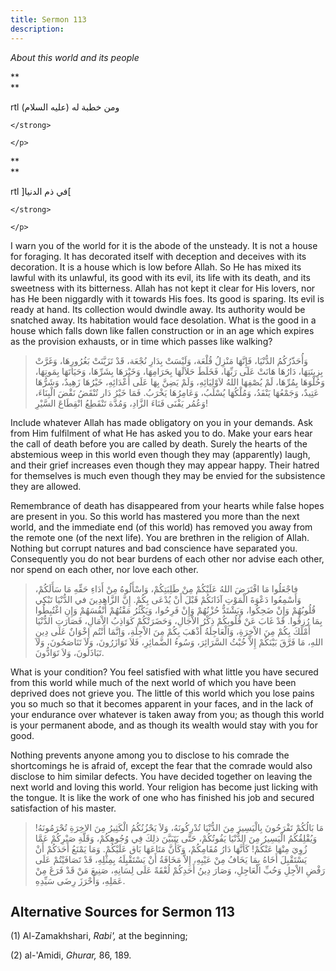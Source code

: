 ```yaml
---
title: Sermon 113
description: 
---
```


*About this world and its people*

**\
**

 rtl
ومن خطبة له (عليه السلام)

`</strong>`

```
</p>
```

**\
**

 rtl
\]في ذم الدنيا\[

`</strong>`

```
</p>
```

I warn you of the world for it is the abode of the unsteady. It is not a
house for foraging. It has decorated itself with deception and deceives
with its decoration. It is a house which is low before Allah. So He has
mixed its lawful with its unlawful, its good with its evil, its life
with its death, and its sweetness with its bitterness. Allah has not
kept it clear for His lovers, nor has He been niggardly with it towards
His foes. Its good is sparing. Its evil is ready at hand. Its collection
would dwindle away. Its authority would be snatched away. Its habitation
would face desolation. What is the good in a house which falls down like
fallen construction or in an age which expires as the provision
exhausts, or in time which passes like walking?

> وَأُحَذّرُكُمُ الدُّنْيَا، فَإِنَّهَا مَنْزِلُ قُلْعَة، وَلَيْسَتْ بِدَارِ نُجْعَة، قَدْ تَزَيَّنَتْ بَغُرُورِهَا،
> وَغَرَّتْ بِزِينَتِهَا، دَارُهَا هَانَتْ عَلَى رَبِّهَا، فَخَلَطَ حَلاَلَهَا بِحَرَامِهَا، وَخَيْرَهَا بِشَرِّهَا،
> وَحَيَاتَهَا بِمَوتِهَا، وَحُلْوَهَا بِمُرِّهَا، لَمْ يُصْفِهَا اللهُ لاَوْلِيَائِهِ، وَلَمْ يَضِنَّ بِهَا عَلَى
> أَعْدَائِهِ، خَيْرُهَا زَهِيدٌ، وَشَرُّهَا عَتِيدٌ، وَجَمْعُهَا يَنْفَدُ، وَمُلْكُهَا يُسْلَبُ، وَعَامِرُهَا
> يَخْرَبُ. فَمَا خَيْرُ دَار تُنْقَضُ نَقْضَ الْبِنَاءَ، وَعُمُر يَفْنَى فَنَاءَ الزَّادِ، وَمُدَّة تَنْقَطِعُ
> انْقِطَاعَ السَّيْرِ!

Include whatever Allah has made obligatory on you in your demands. Ask
from Him fulfilment of what He has asked you to do. Make your ears hear
the call of death before you are called by death. Surely the hearts of
the abstemious weep in this world even though they may (apparently)
laugh, and their grief increases even though they may appear happy.
Their hatred for themselves is much even though they may be envied for
the subsistence they are allowed.

Remembrance of death has disappeared from your hearts while false hopes
are present in you. So this world has mastered you more than the next
world, and the immediate end (of this world) has removed you away from
the remote one (of the next life). You are brethren in the religion of
Allah. Nothing but corrupt natures and bad conscience have separated
you. Consequently you do not bear burdens of each other nor advise each
other, nor spend on each other, nor love each other.

> فاجْعَلُوا مَا افْتَرَضَ اللهُ عَلَيْكُمْ مِنْ طَلِبَتِكُمْ، وَاسْأَلُوهُ مِنْ أَدَاءِ حَقِّهِ مَا سَأَلَكُمْ،
> وَأَسْمِعُوا دَعْوَةَ الْمَوْتِ آذَانَكُمْ قَبْلَ أَنْ يُدْعَى بِكُمْ. إِنَّ الزَّاهِدِينَ في الدُّنْيَا تَبْكِي
> قُلُوبُهُمْ وَإِنْ ضَحِكُوا، وَيَشْتَدُّ حُزْنُهُمْ وَإِنْ فَرِحُوا، وَيَكْثُرُ مَقْتُهُمْ أَنْفُسَهُمْ وَإِنِ
> اغْتُبِطُوا بِمَا رُزِقُوا. قَدْ غَابَ عَنْ قُلُوبِكُمْ ذِكْرُ الاْجَالِ، وَحَضَرَتْكُمْ كَوَاذِبُ الاْمَالِ،
> فَصَارَتِ الدُّنْيَا أَمْلَكَ بِكُمْ مِنَ الاْخِرَةِ، وَالْعَاجِلَةُ أَذْهَبَ بِكُمْ مِنَ الاْجِلَةِ، وَاِنَّمَا
> أَنْتُم إِخْوَانٌ عَلَى دِينِ اللهِ، مَا فَرَّقَ بَيْنَكُمْ إِلاَّ خُبْثُ السَّرَائِرَ، وَسُوءُ الضَّمائِرِ،
> فَلاَ تَوَازَرُونَ، وَلاَ تَنَاصَحُونَ، وَلاَ تَبَاذَلُونَ، وَلاَ تَوَادُّونَ.

What is your condition? You feel satisfied with what little you have
secured from this world while much of the next world of which you have
been deprived does not grieve you. The little of this world which you
lose pains you so much so that it becomes apparent in your faces, and in
the lack of your endurance over whatever is taken away from you; as
though this world is your permanent abode, and as though its wealth
would stay with you for good.

Nothing prevents anyone among you to disclose to his comrade the
shortcomings he is afraid of, except the fear that the comrade would
also disclose to him similar defects. You have decided together on
leaving the next world and loving this world. Your religion has become
just licking with the tongue. It is like the work of one who has
finished his job and secured satisfaction of his master.

> مَا بَالُكُمْ تَفْرَحُونَ بِالْيَسِيرَ مِنَ الدُّنْيَا تُدْرِكُونَهُ، وَلاَ يَحْزُنُكُمُ الْكَثِيرُ مِنَ الاخِرَةِ
> تُحْرَمُونَهُ! وَيُقْلِقُكُمُ الْيَسِيرُ مِنَ الدُّنْيَا يَفُوتُكُمْ، حَتَّى يَتَبَيَّنَ ذلِكَ فِي وُجُوهِكُمْ،
> وَقَلَّةِ صَبْرِكُمْ عَمَّا زُوِيَ مِنْهَا عَنْكُمْ! كَأَنَّهَا دَارُ مُقَامِكُمْ، وَكَأَنَّ مَتَاعَهَا بَاق عَلَيْكُمْ.
> وَمَا يَمْنَعُ أَحَدَكُمْ أَنْ يَسْتَقْبِلَ أَخَاهُ بِمَا يَخَافُ مِنْ عَيْبِهِ، إِلاَّ مَخَافَةُ أَنْ يَسْتَقْبِلَهُ
> بِمِثْلِهِ، قَدْ تَصَافَيْتُمْ عَلَى رَفْضِ الاْجِلِ وَحُبِّ الْعَاجِلِ، وَصَارَ دِينُ أَحَدِكُمْ لُعْقَةً عَلَى
> لِسَانِهِ، صَنِيعَ مَنْ قَدْ فَرَغَ مِنْ عَمَلِهِ، وَأَحْرَزَ رِضَى سَيِّدِهِ.

## Alternative Sources for Sermon 113

\(1\) Al-Zamakhshari, *Rabi',* at the beginning;

\(2\) al-\'Amidi, *Ghurar,* 86, 189.